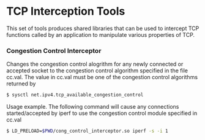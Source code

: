 # TCP Interception Tools
This set of tools produces shared libraries that can be used to intercept TCP functions called by an application to manipulate various properties of TCP.

### Congestion Control Interceptor
Changes the congestion control alogrithm for any newly connected or accepted socket to the congestion control algorithm specified in the file cc.val. The value in cc.val must be one of the congestion control algorithms returned by 
```sh
$ sysctl net.ipv4.tcp_available_congestion_control
```
Usage example. The following command will cause any connections started/accepted by iperf to use the congestion control module specified in cc.val
```sh
$ LD_PRELOAD=$PWD/cong_control_interceptor.so iperf -s -i 1
```

